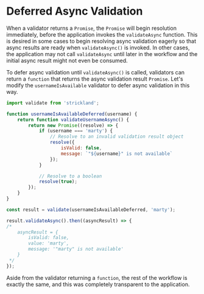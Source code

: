 # Deferred Async Validation

When a validator returns a `Promise`, the `Promise` will begin resolution immediately, before the application invokes the `validateAsync` function. This is desired in some cases to begin resolving async validation eagerly so that async results are ready when `validateAsync()` is invoked. In other cases, the application may not call `validateAsync` until later in the workflow and the initial async result might not even be consumed.

To defer async validation until `validateAsync()` is called, validators can return a `function` that returns the async validation result `Promise`. Let's modify the `usernameIsAvailable` validator to defer async validation in this way.

```jsx
import validate from 'strickland';

function usernameIsAvailableDeferred(username) {
    return function validateUsernameAsync() {
        return new Promise((resolve) => {
            if (username === 'marty') {
                // Resolve to an invalid validation result object
                resolve({
                    isValid: false,
                    message: `"${username}" is not available`
                });
            }

            // Resolve to a boolean
            resolve(true);
        });
    }
}

const result = validate(usernameIsAvailableDeferred, 'marty');

result.validateAsync().then((asyncResult) => {
/*
    asyncResult = {
        isValid: false,
        value: 'marty',
        message: '"marty" is not available'
    }
 */
});
```

Aside from the validator returning a `function`, the rest of the workflow is exactly the same, and this was completely transparent to the application.

